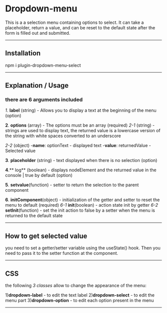 # Dropdown-menu
 
This is a a selection menu containing options to select. It can take a placeholder, return a value, and can be reset to the default state after the form is filled out and submitted.

------------


## Installation
npm i plugin-dropdown-menu-select

------------


## Explanation / Usage
### there are 6 arguments included
*1*. **label** (string) - Allows you to display a text at the beginning of the menu (option)

**2**. **options** (array) - The options must be an array (required) 
*2-1* (string) 
-strings are used to display text, the returned value is a lowercase version of the string with white spaces converted to an underscore

*2-2* (object)
-**name**: optionText - displayed text
-**value**: returnedValue - Selected value

**3**. **placeholder** (string) - text displayed when there is no selection (option)

**4**.** log** (boolean) - displays nodeElement and the returned value in the console | true by default (option)

**5**. **setvalue**(function) - setter to return the selection to the parent component

**6**. **initComponent**(object) - initialization of the getter and setter to reset the menu to default (required)
*6-1* **init**(boolean) - action state init by getter
*6-2* **setInit**(function) - set the init action to false by a setter when the menu is returned to the default state

------------


## How to get selected value
you need to set a getter/setter variable using the useState() hook. Then you need to pass it to the setter function at the component.

------------


## CSS
the following *3 classes* allow to change the appearance of the menu:

1)**dropdown-label** - to edit the text label
2)**dropdown-select** - to edit the menu part 
3)**dropdown-option** - to edit each option present in the menu

------------


